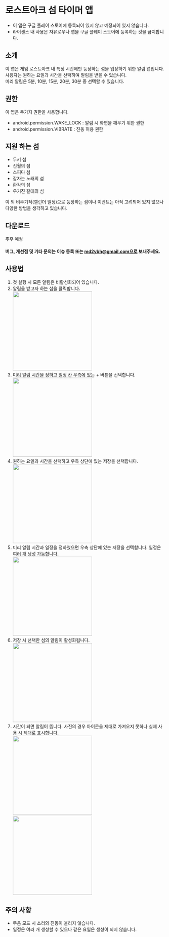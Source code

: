 # 로스트아크 섬 타이머 앱

- 이 앱은 구글 플레이 스토어에 등록되어 있지 않고 예정되어 있지 않습니다.
- 라이센스 내 사용은 자유로우나 앱을 구글 플레이 스토어에 등록하는 것을 금지합니다.

## 소개  
이 앱은 게임 로스트아크 내 특정 시간에만 등장하는 섬을 입장하기 위한 알림 앱입니다.  
사용자는 원하는 요일과 시간을 선택하여 알림을 받을 수 있습니다.  
미리 알림은 5분, 10분, 15분, 20분, 30분 중 선택할 수 있습니다.

## 권한  
이 앱은 두가지 권한을 사용합니다.
- android.permission.WAKE_LOCK : 알림 시 화면을 깨우기 위한 권한
- android.permission.VIBRATE : 진동 허용 권한

## 지원 하는 섬  
- 두키 섬
- 신월의 섬
- 스피다 섬
- 잠자는 노래의 섬
- 환각의 섬
- 우거진 갈대의 섬

이 외 비주기적(캘린더 일정)으로 등장하는 섬이나 이벤트는 아직 고려되어 있지 않으나 다양한 방법을 생각하고 있습니다.

## 다운로드
추후 예정

#### 버그, 개선점 및 기타 문의는 이슈 등록 또는 md2ybh@gmail.com으로 보내주세요.

## 사용법
1. 첫 실행 시 모든 알림은 비활성화되어 있습니다.  
2. 알림을 받고자 하는 섬을 클릭합니다.  
<img src="https://imgur.com/BVmJeCD.png" width="250"></img>  
3. 미리 알림 시간을 정하고 일정 칸 우측에 있는 + 버튼을 선택합니다.  
<img src="https://imgur.com/iTYhkcV.png" width="250"></img>  
4. 원하는 요일과 시간을 선택하고 우측 상단에 있는 저장을 선택합니다.  
<img src="https://imgur.com/3PJjfjK.png" width="250"></img>  
5. 미리 알림 시간과 일정을 정하였으면 우측 상단에 있는 저장을 선택합니다. 일정은 여러 개 생성 가능합니다.  
<img src="https://imgur.com/WtddLDc.png" width="250"></img>  
5. 저장 시 선택한 섬의 알림이 활성화됩니다.  
<img src="https://imgur.com/zR8GuqQ.png" width="250"></img>  
6. 시간이 되면 알림이 뜹니다. 사진의 경우 아이콘을 제대로 가져오지 못하나 실제 사용 시 제대로 표시합니다.  
<img src="https://imgur.com/928TsoZ.png" width="250"></img>
<img src="https://imgur.com/Yh6QGPp.png" width="250"></img>

## 주의 사항
- 무음 모드 시 소리와 진동이 울리지 않습니다.
- 일정은 여러 개 생성할 수 있으나 같은 요일은 생성이 되지 않습니다.
